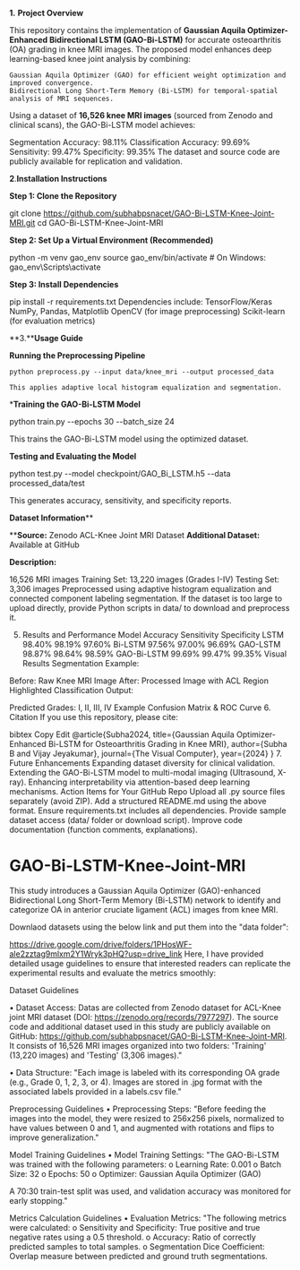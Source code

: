 **1.** **Project Overview**

This repository contains the implementation of **Gaussian Aquila Optimizer-Enhanced Bidirectional LSTM (GAO-Bi-LSTM)** for accurate osteoarthritis (OA) grading in knee MRI images. The proposed model enhances deep learning-based knee joint analysis by combining:

    Gaussian Aquila Optimizer (GAO) for efficient weight optimization and improved convergence.
    Bidirectional Long Short-Term Memory (Bi-LSTM) for temporal-spatial analysis of MRI sequences.
    
Using a dataset of **16,526 knee MRI images** (sourced from Zenodo and clinical scans), the GAO-Bi-LSTM model achieves:

  Segmentation Accuracy: 98.11%
  Classification Accuracy: 99.69%
  Sensitivity: 99.47%
  Specificity: 99.35%
The dataset and source code are publicly available for replication and validation.

**2**.**Installation Instructions**

  **Step 1: Clone the Repository**
  
  git clone https://github.com/subhabpsnacet/GAO-Bi-LSTM-Knee-Joint-MRI.git
  cd GAO-Bi-LSTM-Knee-Joint-MRI
  
  **Step 2: Set Up a Virtual Environment (Recommended)**
  
  python -m venv gao_env
  source gao_env/bin/activate  # On Windows: gao_env\Scripts\activate
  
  **Step 3: Install Dependencies**
  
  pip install -r requirements.txt
  Dependencies include:
    TensorFlow/Keras
    NumPy, Pandas, Matplotlib
    OpenCV (for image preprocessing)
    Scikit-learn (for evaluation metrics)

**3.****Usage Guide**

  **Running the Preprocessing Pipeline**
  
    python preprocess.py --input data/knee_mri --output processed_data
    
    This applies adaptive local histogram equalization and segmentation.
    
***Training the GAO-Bi-LSTM Model**

  python train.py --epochs 30 --batch_size 24
  
  This trains the GAO-Bi-LSTM model using the optimized dataset.
  
**Testing and Evaluating the Model**

  python test.py --model checkpoint/GAO_Bi_LSTM.h5 --data processed_data/test
  
  This generates accuracy, sensitivity, and specificity reports.

**Dataset Information****

****Source:** Zenodo ACL-Knee Joint MRI Dataset
**Additional Dataset:** Available at GitHub

**Description:**

16,526 MRI images
Training Set: 13,220 images (Grades I-IV)
Testing Set: 3,306 images
Preprocessed using adaptive histogram equalization and connected component labeling segmentation.
If the dataset is too large to upload directly, provide Python scripts in data/ to download and preprocess it.

5. Results and Performance
Model	Accuracy	Sensitivity	Specificity
LSTM	98.40%	98.19%	97.60%
Bi-LSTM	97.56%	97.00%	96.69%
GAO-LSTM	98.87%	98.64%	98.59%
GAO-Bi-LSTM	99.69%	99.47%	99.35%
Visual Results
Segmentation Example:

Before: Raw Knee MRI Image
After: Processed Image with ACL Region Highlighted
Classification Output:

Predicted Grades: I, II, III, IV
Example Confusion Matrix & ROC Curve
6. Citation
If you use this repository, please cite:

bibtex
Copy
Edit
@article{Subha2024,
  title={Gaussian Aquila Optimizer-Enhanced Bi-LSTM for Osteoarthritis Grading in Knee MRI},
  author={Subha B and Vijay Jeyakumar},
  journal={The Visual Computer},
  year={2024}
}
7. Future Enhancements
Expanding dataset diversity for clinical validation.
Extending the GAO-Bi-LSTM model to multi-modal imaging (Ultrasound, X-ray).
Enhancing interpretability via attention-based deep learning mechanisms.
Action Items for Your GitHub Repo
Upload all .py source files separately (avoid ZIP).
Add a structured README.md using the above format.
Ensure requirements.txt includes all dependencies.
Provide sample dataset access (data/ folder or download script).
Improve code documentation (function comments, explanations).

# GAO-Bi-LSTM-Knee-Joint-MRI
This study introduces a Gaussian Aquila Optimizer (GAO)-enhanced Bidirectional Long Short-Term Memory (Bi-LSTM) network to identify and categorize OA in anterior cruciate ligament (ACL) images from knee MRI.  

Downlaod datasets using the below link and put them into the "data folder":

https://drive.google.com/drive/folders/1PHosWF-ale2zztag9mlxm2Y1Wryk3pHQ?usp=drive_link
Here, I have provided detailed usage guidelines to ensure that interested readers can replicate the experimental results and evaluate the metrics smoothly:

Dataset Guidelines

•	Dataset Access:
Datas are collected from  Zenodo dataset for ACL-Knee joint MRI dataset (DOI: https://zenodo.org/records/7977297). The source code and additional dataset used in this study are publicly available on GitHub: https://github.com/subhabpsnacet/GAO-Bi-LSTM-Knee-Joint-MRI. It consists of 16,526 MRI images organized into two folders: 'Training' (13,220 images) and 'Testing' (3,306 images)."

•	Data Structure:
"Each image is labeled with its corresponding OA grade (e.g., Grade 0, 1, 2, 3, or 4). Images are stored in .jpg format with the associated labels provided in a labels.csv file."

Preprocessing Guidelines
•	Preprocessing Steps:
"Before feeding the images into the model, they were resized to 256x256 pixels, normalized to have values between 0 and 1, and augmented with rotations and flips to improve generalization."

Model Training Guidelines
•	Model Training Settings:
"The GAO-Bi-LSTM was trained with the following parameters:
o	Learning Rate: 0.001
o	Batch Size: 32
o	Epochs: 50
o	Optimizer: Gaussian Aquila Optimizer (GAO)

A 70:30 train-test split was used, and validation accuracy was monitored for early stopping."

Metrics Calculation Guidelines
•	Evaluation Metrics:
"The following metrics were calculated:
o	Sensitivity and Specificity: True positive and true negative rates using a 0.5 threshold.
o	Accuracy: Ratio of correctly predicted samples to total samples.
o	Segmentation Dice Coefficient: Overlap measure between predicted and ground truth segmentations.
